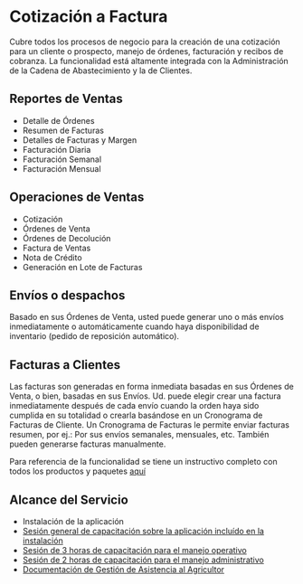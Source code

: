 # Cotización a Factura
Cubre todos los procesos de negocio para la creación de una cotización para un cliente o prospecto, manejo de órdenes, facturación y recibos de cobranza. La funcionalidad está altamente integrada con la Administración de la Cadena de Abastecimiento y la de Clientes.

## Reportes de Ventas
- Detalle de Órdenes
- Resumen de Facturas
- Detalles de Facturas y Margen
- Facturación Diaria
- Facturación Semanal
- Facturación Mensual

## Operaciones de Ventas
- Cotización
- Órdenes de Venta
- Órdenes de Decolución
- Factura de Ventas
- Nota de Crédito
- Generación en Lote de Facturas

## Envíos o despachos
Basado en sus Órdenes de Venta, usted puede generar uno o más envíos inmediatamente o automáticamente cuando haya disponibilidad
de inventario (pedido de reposición automático).

## Facturas a Clientes
Las facturas son generadas en forma inmediata basadas en sus Órdenes de Venta, o bien, basadas en sus Envíos. Ud. puede elegir crear una factura inmediatamente después de cada envío cuando la orden haya sido cumplida en su totalidad o crearla basándose en un Cronograma de Facturas de Cliente. Un Cronograma de Facturas le permite enviar facturas resumen, por ej.: Por sus envíos semanales, mensuales, etc. También pueden generarse facturas manualmente.

Para referencia de la funcionalidad se tiene un instructivo completo con todos los productos y paquetes [aquí](https://docs.erpya.com/adempiere/quote-to-invoice/index.html)

## Alcance del Servicio
- Instalación de la aplicación
- [Sesión general de capacitación sobre la aplicación incluído en la instalación](../learning/training-session.md)
- [Sesión de 3 horas de capacitación para el manejo operativo](../learning/training-session.md)
- [Sesión de 2 horas de capacitación para el manejo administrativo](../learning/training-session.md)
- [Documentación de Gestión de Asistencia al Agricultor](https://docs.erpya.com/adempiere/material-management/index.html)
